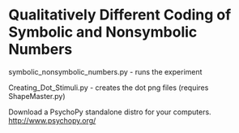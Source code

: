 # Qualitatively Different Coding of Symbolic and Nonsymbolic Numbers
symbolic_nonsymbolic_numbers.py - runs the experiment

Creating_Dot_Stimuli.py - creates the dot png files (requires ShapeMaster.py)



Download a PsychoPy standalone distro for your computers.  http://www.psychopy.org/
